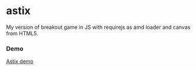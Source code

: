 # astix
My version of breakout game in JS with requirejs as amd loader and canvas from HTML5.

### Demo
[Astix demo](http://migace.github.io/astix/)
